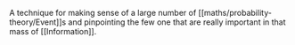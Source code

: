A technique for making sense of a large number of [[maths/probability-theory/Event]]s and pinpointing the few one that are really important in that mass of [[Information]].
